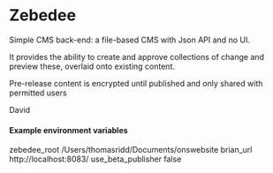 # Zebedee

Simple CMS back-end: a file-based CMS with Json API and no UI.

It provides the ability to create and approve collections of change and preview these, overlaid onto existing content.

Pre-release content is encrypted until published and only shared with permitted users

David


#### Example environment variables
zebedee_root    /Users/thomasridd/Documents/onswebsite
brian_url   http://localhost:8083/
use_beta_publisher   false
